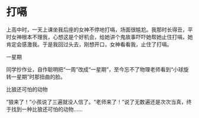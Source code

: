 # 打嗝

上高中时，一天上课坐我后座的女神不停地打嗝，场面很尴尬。我那时长得丑，平时女神根本不理我，心想这是个好机会，给她讲个鬼故事吓吓她帮她止住打嗝，她肯定会感激我。于是我回过头去，刚想开口，女神看看我，止住了打嗝。 

一星期 

同学抄作业，自作聪明把“一周”改成“一星期”，至今忘不了物理老师看到“小球旋转一星期”时那扭曲的脸。 

比狼还可怕的动物 

“狼来了！”小孩说了三遍就没人信了。“老师来了！”说了无数遍还是次次当真，终于找到一种比狼还可怕的动物……